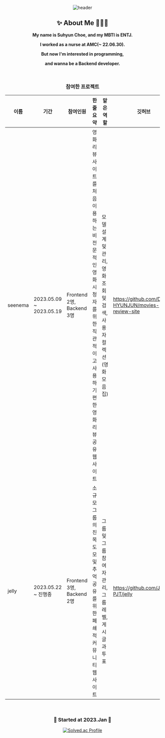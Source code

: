 <div align="center">

![header](https://capsule-render.vercel.app/api?type=waving&color=auto&customColorList=12&height=200&section=header&text=Hello%20I'm%20Suhyun🙌&fontSize=50&fontAlignY=40)
 
  ## ✨ About Me 🙋‍♀️✨
  
  __My name is Suhyun Choe, and my MBTI is ENTJ.__
 
  __I worked as a nurse at AMC(~ 22.06.30).__
  
  __But now I'm interested in programming,__
 
  __and wanna be a Backend developer.__
 
<br>
 
 ### 참여한 프로젝트
 |이름|기간|참여인원|한 줄 요약|맡은 역할|깃허브|
 |------------|---|--------|---------|--------|------|
 |seenema|2023.05.09 ~ 2023.05.19|Frontend 2명, Backend 3명|영화 리뷰 사이트를 처음 이용하는 비전문적인 영화 시청자를 위한 직관적이고 사용하기 편한 영화 리뷰 공유 웹사이트|모델 설계 및 관리, 영화 조회 및 검색, 사용자 컬렉션(영화 모음집)|https://github.com/DT-HYUNJUN/movies-review-site|
 |jelly|2023.05.22 ~ 진행중|Frontend 3명, Backend 2명|소규모 그룹의 친목 도모 및 추억 공유를 위한 폐쇄적 커뮤니티 웹사이트|그룹 및 그룹 참여자 관리, 그룹 레벨, 게시글과 투표|https://github.com/JELLY-PJT/jelly|
 
 
<br>

  ### 🌱 Started at 2023.Jan 🌱

  [![Solved.ac Profile](http://mazassumnida.wtf/api/v2/generate_badge?boj=suhyun9252)](https://solved.ac/suhyun9252/)

</div>
